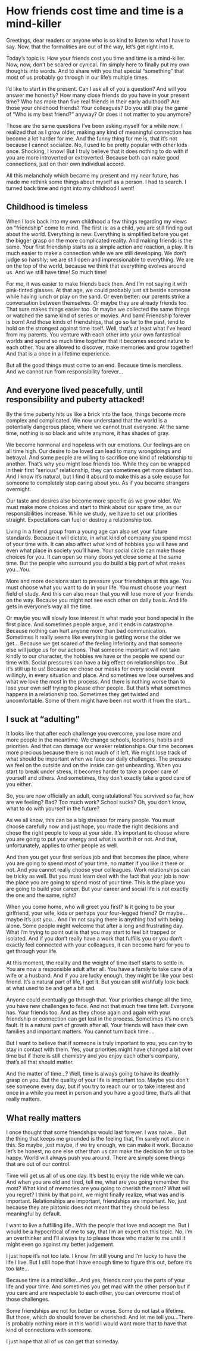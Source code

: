 # How friends cost time and time is a mind-killer

Greetings, dear readers or anyone who is so kind to listen to what I have to say. 
Now, that the formalities are out of the way, let’s get right into it. 

Today’s topic is: How your friends cost you time and time is a mind-killer. Now, now, don’t be scared or cynical. I’m simply here to finally put my own thoughts into words. And to share with you that special “something” that most of us probably go through in our life’s multiple times. 

I’d like to start in the present. Can I ask all of you a question? And will you answer me honestly? How many close friends do you have in your present time? Who has more than five real friends in their early adulthood? Are those your childhood friends? Your colleagues? Do you still play the game of “Who is my best friend?” anyway? Or does it not matter to you anymore? 

Those are the same questions I’ve been asking myself for a while now. 
I realized that as I grow older, making any kind of meaningful connection has become a lot harder for me. And the funny thing for me is, that it’s not because I cannot socialize. No, I used to be pretty popular with other kids once. Shocking, I know! But I truly believe that it does nothing to do with if you are more introverted or extroverted. Because both can make good connections, just on their own individual accord. 

All this melancholy which became my present and my near future, has made me rethink some things about myself as a person. I had to search. I turned back time and right into my childhood I went! 

## Childhood is timeless 

When I look back into my own childhood a few things regarding my views on “friendship” come to mind. The first is: as a child, you are still finding out about the world. Everything is new. Everything is simplified before you get the bigger grasp on the more complicated reality. And making friends is the same. Your first friendship starts as a simple action and reaction, a play. It is much easier to make a connection while we are still developing. We don’t judge so harshly; we are still open and impressionable to everything. We are on the top of the world, because we think that everything evolves around us. And we still have time! So much time! 

For me, it was easier to make friends back then. And I’m not saying it with pink-tinted glasses. At that age, we could probably just sit beside someone while having lunch or play on the sand. Or even better: our parents strike a conversation between themselves. Or maybe they are already friends too. That sure makes things easier too. Or maybe we collected the same things or watched the same kind of series or movies. And bam! Friendship forever is born! And those kinds of friendships, that go so far to the past, tend to hold on the strongest against time itself. Well, that’s at least what I’ve heard from my parents. You venture with each other into your own fantastical worlds and spend so much time together that it becomes second nature to each other. You are allowed to discover, make memories and grow together! And that is a once in a lifetime experience. 

But all the good things must come to an end. Because time is merciless. And we cannot run from responsibility forever… 

## And everyone lived peacefully, until responsibility and puberty attacked! 

By the time puberty hits us like a brick into the face, things become more complex and complicated. We now understand that the world is a potentially dangerous place, where we cannot trust everyone. At the same time, nothing is so black and white anymore, it has shades of gray. 

We become hormonal and hopeless with our emotions. Our feelings are on all time high. Our desire to be loved can lead to many wrongdoings and betrayal. And some people are willing to sacrifice one kind of relationship to another. That’s why you might lose friends too. While they can be wrapped in their first “serious” relationship, they can sometimes get more distant too. And I know it’s natural, but I find it absurd to make this as a sole excuse for someone to completely stop caring about you. As if you became strangers overnight. 

Our taste and desires also become more specific as we grow older. We must make more choices and start to think about our spare time, as our responsibilities increase. While we study, we have to set our priorities straight. Expectations can fuel or destroy a relationship too. 

Living in a friend group from a young age can also set your future standards. Because it will dictate, in what kind of company you spend most of your time with. It can also affect what kind of hobbies you will have and even what place in society you’ll have. Your social circle can make those choices for you. It can open so many doors yet close some at the same time. But the people who surround you do build a big part of what makes you…You. 

More and more decisions start to pressure your friendships at this age. You must choose what you want to do in your life. You must choose your next field of study. And this can also mean that you will lose more of your friends on the way. Because you might not see each other on daily basis. And life gets in everyone’s way all the time. 

Or maybe you will slowly lose interest in what made your bond special in the first place. And sometimes people argue, and it ends in catastrophe. Because nothing can hurt anyone more than bad communication. Sometimes it really seems like everything is getting worse the older we get… Because we get scared of the feeling inferiority and that someone else will judge us for our actions. That someone important will not take kindly to our character, the hobbies we have or the people we spend our time with. Social pressures can have a big effect on relationships too…But it’s still up to us! Because we chose our masks for every social event willingly, in every situation and place. And sometimes we lose ourselves and what we love the most in the process. And there is nothing worse than to lose your own self trying to please other people. But that’s what sometimes happens in a relationship too. Sometimes they get twisted and uncomfortable. Some of them might have been not worth it from the start… 

## I suck at “adulting” 

It looks like that after each challenge you overcome, you lose more and more people in the meantime. We change schools, locations, habits and priorities. And that can damage our weaker relationships. Our time becomes more precious because there is not much of it left. We might lose track of what should be important when we face our daily challenges. The pressure we feel on the outside and on the inside can get unbearding. When you start to break under stress, it becomes harder to take a proper care of yourself and others. And sometimes, they don’t exactly take a good care of you either. 

So, you are now officially an adult, congratulations! You survived so far, how are we feeling? Bad? Too much work? School sucks? Oh, you don’t know, what to do with yourself in the future? 

As we all know, this can be a big stressor for many people. You must choose carefully now and just hope, you made the right decisions and chose the right people to keep at your side. It’s important to choose where you are going to put your energy and what is worth it or not. And that, unfortunately, applies to other people as well. 

And then you get your first serious job and that becomes the place, where you are going to spend most of your time, no matter if you like it there or not. And you cannot really choose your colleagues. Work relationships can be tricky as well. But you must learn deal with the fact that your job is now the place you are going to spend most of your time. This is the place you are going to build your career. But your career and social life is not exactly the one and the same, right? 

When you come home, who will greet you first? Is it going to be your girlfriend, your wife, kids or perhaps your four-legged friend? Or maybe…maybe it’s just you… And I’m not saying there is anything bad with being alone. Some people might welcome that after a long and frustrating day. What I’m trying to point out is that you may start to feel bit trapped or isolated. And if you don’t really have a work that fulfills you or you don’t exactly feel connected with your colleagues, it can become hard for you to get through your life. 

At this moment, the reality and the weight of time itself starts to settle in. You are now a responsible adult after all. You have a family to take care of a wife or a husband. And if you are lucky enough, they might be like your best friend. It’s a natural part of life, I get it. But you can still wishfully look back at what used to be and get a bit sad. 

Anyone could eventually go through that. Your priorities change all the time, you have new challenges to face. And not that much free time left. Everyone has. Your friends too. And as they chose again and again with your friendship or connection can get lost in the process. Sometimes it’s no one’s fault. It is a natural part of growth after all. Your friends will have their own families and important matters. You cannot turn back time…. 

But I want to believe that if someone is truly important to you, you can try to stay in contact with them. Yes, your priorities might have changed a bit over time but if there is still chemistry and you enjoy each other’s company, that’s all that should matter. 

And the matter of time…? Well, time is always going to have its deathly grasp on you. But the quality of your life is important too. Maybe you don’t see someone every day, but if you try to reach our or to take interest and once in a while you meet in person and you have a good time, that’s all that really matters. 

## What really matters 

I once thought that some friendships would last forever. I was naive… But the thing that keeps me grounded is the feeling that, I’m surely not alone in this. So maybe, just maybe, if we try enough, we can make it work. Because let’s be honest, no one else other than us can make the decision for us to be happy. World will always push you around. There are simply some things that are out of our control. 

Time will get us all of us one day. It’s best to enjoy the ride while we can. And when you are old and tired, tell me, what are you going remember the most? What kind of memories are you going to cherish the most? What will you regret? I think by that point, we might finally realize, what was and is important. Relationships are important, friendships are important. No, just because they are platonic does not meant that they should be less meaningful by default. 

I want to live a fulfilling life…With the people that love and accept me. But I would be a hypocritical of me to say, that I’m an expert on this topic. No, I’m an overthinker and I’ll always try to please those who matter to me until it might even go against my better judgement. 

I just hope it’s not too late. I know I’m still young and I’m lucky to have the life I live. But I still hope that I have enough time to figure this out, before it’s too late… 

Because time is a mind killer…And yes, friends cost you the parts of your life and your time. And sometimes you get mad with the other person but if you care and are respectable to each other, you can overcome most of those challenges. 

Some friendships are not for better or worse. Some do not last a lifetime. But those, which do should forever be cherished. And let me tell you…There is probably nothing more in this world I would want more that to have that kind of connections with someone. 

I just hope that all of us can get that someday. 

